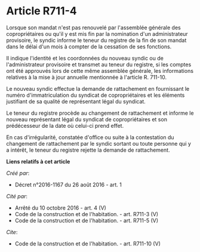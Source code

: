 # Article R711-4

Lorsque son mandat n'est pas renouvelé par l'assemblée générale des copropriétaires ou qu'il y est mis fin par la nomination
d'un administrateur provisoire, le syndic informe le teneur du registre de la fin de son mandat dans le délai d'un mois à
compter de la cessation de ses fonctions. 

Il indique l'identité et les coordonnées du nouveau syndic ou de l'administrateur provisoire et transmet au teneur du
registre, si les comptes ont été approuvés lors de cette même assemblée générale, les informations relatives à la mise à jour
annuelle mentionnée à l'article R. 711-10.

Le nouveau syndic effectue la demande de rattachement en fournissant le numéro d'immatriculation du syndicat de
copropriétaires et les éléments justifiant de sa qualité de représentant légal du syndicat. 

Le teneur du registre procède au changement de rattachement et informe le nouveau représentant légal du syndicat de
copropriétaires et son prédécesseur de la date où celui-ci prend effet. 

En cas d'irrégularité, constatée d'office ou suite à la contestation du changement de rattachement par le syndic sortant ou
toute personne qui y a intérêt, le teneur du registre rejette la demande de rattachement.

**Liens relatifs à cet article**

_Créé par_:

  - Décret n°2016-1167 du 26 août 2016 - art. 1

_Cité par_:

  - Arrêté du 10 octobre 2016 - art. 4 (V)
  - Code de la construction et de l'habitation. - art. R711-3 (V)
  - Code de la construction et de l'habitation. - art. R711-5 (V)

_Cite_:

  - Code de la construction et de l'habitation. - art. R711-10 (V)
